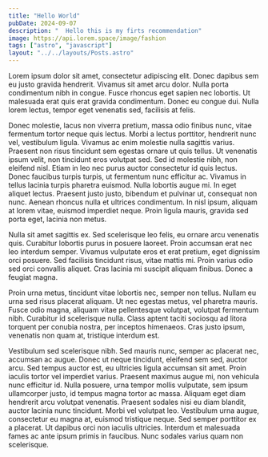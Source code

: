 ```yaml
---
title: "Hello World"
pubDate: 2024-09-07
description: "  Hello this is my firts recommendation"
image: https://api.lorem.space/image/fashion
tags: ["astro", "javascript"]
layout: "../../layouts/Posts.astro"
---
```


Lorem ipsum dolor sit amet, consectetur adipiscing elit. Donec dapibus sem eu justo gravida hendrerit. Vivamus sit amet arcu dolor. Nulla porta condimentum nibh in congue. Fusce rhoncus eget sapien nec lobortis. Ut malesuada erat quis erat gravida condimentum. Donec eu congue dui. Nulla lorem lectus, tempor eget venenatis sed, facilisis at felis.

Donec molestie, lacus non viverra pretium, massa odio finibus nunc, vitae fermentum tortor neque quis lectus. Morbi a lectus porttitor, hendrerit nunc vel, vestibulum ligula. Vivamus ac enim molestie nulla sagittis varius. Praesent non risus tincidunt sem egestas ornare ut quis tellus. Ut venenatis ipsum velit, non tincidunt eros volutpat sed. Sed id molestie nibh, non eleifend nisl. Etiam in leo nec purus auctor consectetur id quis lectus. Donec faucibus turpis turpis, ut fermentum nunc efficitur ac. Vivamus in tellus lacinia turpis pharetra euismod. Nulla lobortis augue mi. In eget aliquet lectus. Praesent justo justo, bibendum et pulvinar ut, consequat non nunc. Aenean rhoncus nulla et ultrices condimentum. In nisl ipsum, aliquam at lorem vitae, euismod imperdiet neque. Proin ligula mauris, gravida sed porta eget, lacinia non metus.

Nulla sit amet sagittis ex. Sed scelerisque leo felis, eu ornare arcu venenatis quis. Curabitur lobortis purus in posuere laoreet. Proin accumsan erat nec leo interdum semper. Vivamus vulputate eros et erat pretium, eget dignissim orci posuere. Sed facilisis tincidunt risus, vitae mattis mi. Proin varius odio sed orci convallis aliquet. Cras lacinia mi suscipit aliquam finibus. Donec a feugiat magna.

Proin urna metus, tincidunt vitae lobortis nec, semper non tellus. Nullam eu urna sed risus placerat aliquam. Ut nec egestas metus, vel pharetra mauris. Fusce odio magna, aliquam vitae pellentesque volutpat, volutpat fermentum nibh. Curabitur id scelerisque nulla. Class aptent taciti sociosqu ad litora torquent per conubia nostra, per inceptos himenaeos. Cras justo ipsum, venenatis non quam at, tristique interdum est.

Vestibulum sed scelerisque nibh. Sed mauris nunc, semper ac placerat nec, accumsan ac augue. Donec ut neque tincidunt, eleifend sem sed, auctor arcu. Sed tempus auctor est, eu ultricies ligula accumsan sit amet. Proin iaculis tortor vel imperdiet varius. Praesent maximus augue mi, non vehicula nunc efficitur id. Nulla posuere, urna tempor mollis vulputate, sem ipsum ullamcorper justo, id tempus magna tortor ac massa. Aliquam eget diam hendrerit arcu volutpat venenatis. Praesent sodales nisi eu diam blandit, auctor lacinia nunc tincidunt. Morbi vel volutpat leo. Vestibulum urna augue, consectetur eu magna at, euismod tristique neque. Sed semper porttitor ex a placerat. Ut dapibus orci non iaculis ultricies. Interdum et malesuada fames ac ante ipsum primis in faucibus. Nunc sodales varius quam non scelerisque.